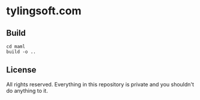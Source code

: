 # tylingsoft.com


## Build

```
cd maml
build -o ..
```


## License

All rights reserved. Everything in this repository is private and you shouldn't do anything to it.
